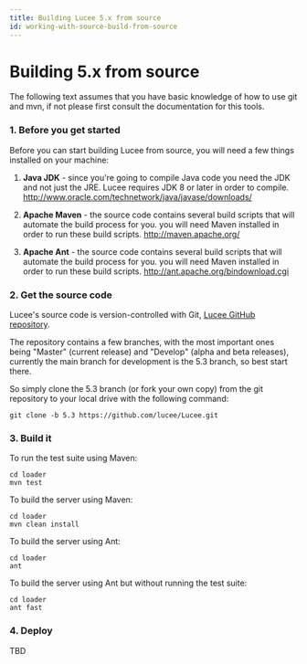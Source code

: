 ```yaml
---
title: Building Lucee 5.x from source
id: working-with-source-build-from-source
---
```


# Building 5.x from source #

The following text assumes that you have basic knowledge of how to use git and mvn, if not please first consult the documentation for this tools.

### 1. Before you get started

Before you can start building Lucee from source, you will need a few things installed on your machine:

1. **Java JDK** - since you're going to compile Java code you need the JDK and not just the JRE.  Lucee requires JDK 8 or later in order to compile.  <http://www.oracle.com/technetwork/java/javase/downloads/>

1. **Apache Maven** - the source code contains several build scripts that will automate the build process for you. you will need Maven installed in order to run these build scripts. <http://maven.apache.org/>

1. **Apache Ant** - the source code contains several build scripts that will automate the build process for you. you will need Maven installed in order to run these build scripts. <http://ant.apache.org/bindownload.cgi>

### 2. Get the source code

Lucee's source code is version-controlled with Git, [Lucee GitHub repository](https://github.com/lucee/lucee).

The repository contains a few branches, with the most important ones being "Master" (current release) and "Develop" (alpha and beta releases), currently the main branch for development is the 5.3 branch, so best start there.

So simply clone the 5.3 branch (or fork your own copy) from the git repository to your local drive with the following command:

    git clone -b 5.3 https://github.com/lucee/Lucee.git

### 3. Build it

To run the test suite using Maven:

    cd loader
    mvn test

To build the server using Maven:

    cd loader
    mvn clean install

To build the server using Ant:

    cd loader
    ant

To build the server using Ant but without running the test suite:

    cd loader
    ant fast

### 4. Deploy

TBD
